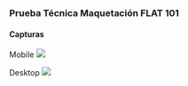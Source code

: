 ### Prueba Técnica Maquetación FLAT 101

#### Capturas

Mobile
<img src="https://res.cloudinary.com/jordi-ironhack/image/upload/v1616147278/miscelanea/Captura_de_pantalla_2021-03-19_a_las_10.31.32_copia_bnbgd2.png">

Desktop
<img src="https://res.cloudinary.com/jordi-ironhack/image/upload/v1616146876/miscelanea/Captura_de_pantalla_2021-03-19_a_las_10.31.57_copia_agllv6.png" >
